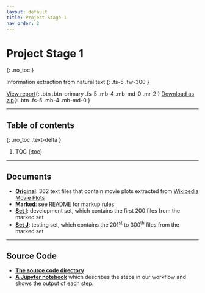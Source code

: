 ```yaml
---
layout: default
title: Project Stage 1
nav_order: 2
---
```


# Project Stage 1
{: .no_toc }

Information extraction from natural text
{: .fs-5 .fw-300 }


[View report](https://chen-xanadu.github.io/cs839-website/reports/stage1_report.pdf){: .btn .btn-primary .fs-5 .mb-4 .mb-md-0 .mr-2 } [Download as zip](https://github.com/chen-xanadu/cs839-website/raw/master/stage1/stage1.zip){: .btn .fs-5 .mb-4 .mb-md-0 }


---
## Table of contents
{: .no_toc .text-delta }

1. TOC
{:toc}

---

## Documents

- [**Original**](https://github.com/chen-xanadu/cs839-website/tree/master/stage1/documents/original): 362 text files that contain movie plots extracted from [Wikipedia Movie Plots](https://www.kaggle.com/jrobischon/wikipedia-movie-plots)
- [**Marked**](https://github.com/chen-xanadu/cs839-website/tree/master/stage1/documents/marked): see [README](https://github.com/chen-xanadu/cs839-website/blob/master/stage1/documents/marked/README.md) for markup rules
- [**Set I**](https://github.com/chen-xanadu/cs839-website/tree/master/stage1/documents/set_I): development set, which contains the first 200 files from the marked set
- [**Set J**](https://github.com/chen-xanadu/cs839-website/tree/master/stage1/documents/set_J): testing set, which contains the 201<sup>st</sup> to 300<sup>th</sup> files from the marked set

--- 

## Source Code

- [**The source code directory**](https://github.com/chen-xanadu/cs839-website/tree/master/stage1/src)
- [**A Jupyter notebook**](https://nbviewer.jupyter.org/github/chen-xanadu/cs839-website/blob/master/stage1/src/stage1.ipynb) which describes the steps in our workflow and shows the output of each step.

<!-- ---

## Report

The final report is available [**here**](https://chen-xanadu.github.io/cs839-website/reports/stage1_report.pdf).

---

## Download

[Download zip file](https://github.com/chen-xanadu/cs839-website/raw/master/stage1/stage1.zip){: .btn }  -->
